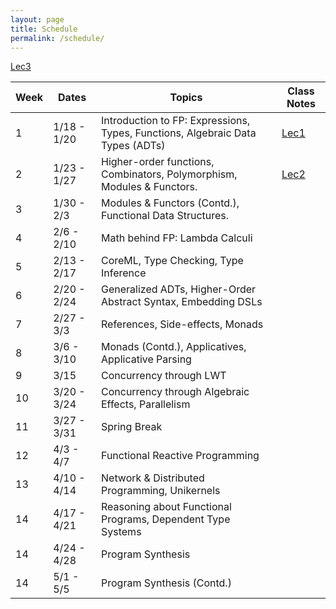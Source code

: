 ```yaml
---
layout: page
title: Schedule
permalink: /schedule/
---
```

<table id="schedule">
<thead>
  <tr>
    <th class="seqno">Week</th>
    <th class="date">Dates</th>
    <th class="topic">Topics</th>
    <th class="reading">Class Notes</th>
  </tr>
</thead>
<tbody>
  <tr class="lecture">
    <td class="tg-baqh">1</td>
    <td class="tg-0lax">1/18 - 1/20</td>
    <td class="tg-0lax">Introduction to FP: Expressions, Types, Functions, Algebraic Data Types (ADTs)</td> 
    <td class="tg-0lax"><a
    href="https://github.com/gowthamk/csci7000_pfp_s23/tree/gh-pages/lectures/lec1_intro">Lec1</a></td>
  </tr>
  <tr class="lecture">
    <td class="tg-baqh">2</td>
    <td class="tg-0lax">1/23 - 1/27</td>
    <td class="tg-0lax">
      Higher-order functions, Combinators, Polymorphism, Modules & Functors.
    </td>
    <td class="tg-0lax">
    <a
    href="https://github.com/gowthamk/csci7000_pfp_s23/tree/gh-pages/lectures/lec2_expressions">Lec2</a>
    </td>
    <a
    href="https://github.com/gowthamk/csci7000_pfp_s23/tree/gh-pages/lectures/lec3_functions">Lec3</a>
  </tr>
  <tr class="lecture">
    <td class="tg-baqh">3</td>
    <td class="tg-0lax">1/30 - 2/3</td>
    <td class="tg-0lax">Modules & Functors (Contd.), Functional Data Structures. </td>
    <td class="tg-0lax"> </td>
  </tr>
  <tr class="lecture">
    <td class="tg-baqh">4</td>
    <td class="tg-0lax">2/6 - 2/10</td>
    <td class="tg-0lax">Math behind FP: Lambda Calculi</td>
    <td class="tg-0lax"> </td>
  </tr>
  <tr class="lecture">
    <td class="tg-baqh">5</td>
    <td class="tg-0lax">2/13 - 2/17</td>
    <td class="tg-0lax">CoreML, Type Checking, Type Inference </td>
    <td class="tg-0lax"> </td>
  </tr>
  <tr class="lecture">
    <td class="tg-baqh">6</td>
    <td class="tg-0lax">2/20 - 2/24</td>
    <td class="tg-0lax">Generalized ADTs, Higher-Order Abstract Syntax, Embedding DSLs</td>
    <td class="tg-0lax"></td>
  </tr>
  <tr class="lecture">
    <td class="tg-baqh">7</td>
    <td class="tg-0lax">2/27 - 3/3</td>
    <td class="tg-0lax">References, Side-effects, Monads</td>
    <td class="tg-0lax"> </td>
  </tr>
  <tr class="lecture">
    <td class="tg-baqh">8</td>
    <td class="tg-0lax">3/6 - 3/10</td>
    <td class="tg-0lax">Monads (Contd.), Applicatives, Applicative Parsing</td>
    <td class="tg-0lax"> </td>
  </tr>
  <tr class="lecture">
    <td class="tg-baqh">9</td>
    <td class="tg-0lax">3/15</td>
    <td class="tg-0lax">Concurrency through LWT</td>
    <td class="tg-0lax"> </td>
  </tr>
  <tr class="lecture">
    <td class="tg-baqh">10</td>
    <td class="tg-0lax">3/20 - 3/24</td>
    <td class="tg-0lax">Concurrency through Algebraic Effects, Parallelism</td>
    <td class="tg-0lax">
    </td>
  </tr>
  <tr class="lecture">
    <td class="tg-baqh">11</td>
    <td class="tg-0lax">3/27 - 3/31</td>
    <td class="tg-0lax">Spring Break</td>
    <td class="tg-0lax">
    </td>
  </tr>
  <tr class="lecture">
    <td class="tg-baqh">12</td>
    <td class="tg-0lax">4/3 - 4/7</td>
    <td class="tg-0lax">
      Functional Reactive Programming
    </td>
    <td class="tg-0lax"></td>
  </tr>
  <tr class="lecture">
    <td class="tg-baqh">13</td>
    <td class="tg-0lax">4/10 - 4/14</td>
    <td class="tg-0lax">
      Network & Distributed Programming, Unikernels
    </td>
    <td class="tg-0lax"></td>
  </tr>
  <tr class="lecture">
    <td class="tg-baqh">14</td>
    <td class="tg-0lax">4/17 - 4/21</td>
    <td class="tg-0lax">
      Reasoning about Functional Programs, Dependent Type Systems
    </td>
    <td class="tg-0lax"></td>
  </tr>
  <tr class="lecture">
    <td class="tg-baqh">14</td>
    <td class="tg-0lax">4/24 - 4/28</td>
    <td class="tg-0lax">
      Program Synthesis
    </td>
    <td class="tg-0lax"></td>
  </tr>
  <tr class="lecture">
    <td class="tg-baqh">14</td>
    <td class="tg-0lax">5/1 - 5/5</td>
    <td class="tg-0lax">
      Program Synthesis (Contd.)
    </td>
    <td class="tg-0lax"></td>
  </tr>
</tbody>
</table>
